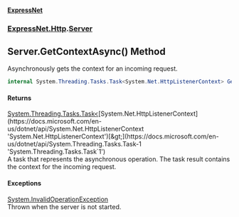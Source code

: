 #### [ExpressNet](ExpressNet.md 'ExpressNet')
### [ExpressNet.Http](ExpressNet.Http.md 'ExpressNet.Http').[Server](ExpressNet.Http.Server.md 'ExpressNet.Http.Server')

## Server.GetContextAsync() Method

Asynchronously gets the context for an incoming request.

```csharp
internal System.Threading.Tasks.Task<System.Net.HttpListenerContext> GetContextAsync();
```

#### Returns
[System.Threading.Tasks.Task&lt;](https://docs.microsoft.com/en-us/dotnet/api/System.Threading.Tasks.Task-1 'System.Threading.Tasks.Task`1')[System.Net.HttpListenerContext](https://docs.microsoft.com/en-us/dotnet/api/System.Net.HttpListenerContext 'System.Net.HttpListenerContext')[&gt;](https://docs.microsoft.com/en-us/dotnet/api/System.Threading.Tasks.Task-1 'System.Threading.Tasks.Task`1')  
A task that represents the asynchronous operation. The task result contains the context for the incoming request.

#### Exceptions

[System.InvalidOperationException](https://docs.microsoft.com/en-us/dotnet/api/System.InvalidOperationException 'System.InvalidOperationException')  
Thrown when the server is not started.